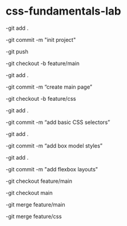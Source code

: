 # css-fundamentals-lab
-git add .

-git commit -m "init project"

-git push

-git checkout -b feature/main

-git add .

-git commit -m “create main page”

-git checkout -b feature/css

-git add .

-git commit -m “add basic CSS selectors”

-git add .

-git commit -m “add box model styles” 

-git add .

-git commit -m "add flexbox layouts" 

-git checkout feature/main

-git checkout main

-git merge feature/main

-git merge feature/css